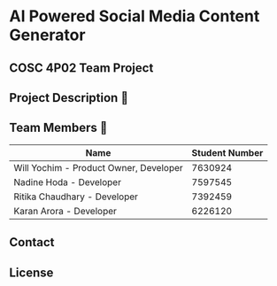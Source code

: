 # AI Powered Social Media Content Generator

## COSC 4P02 Team Project

## Project Description 📝  

## Team Members 👥  
| Name                     | Student Number |
|--------------------------|----------------|
| Will Yochim - Product Owner, Developer  | 7630924        |
| Nadine Hoda - Developer  | 7597545       |
| Ritika Chaudhary - Developer  | 7392459        |
| Karan Arora - Developer  | 6226120        |

## Contact

## License  


